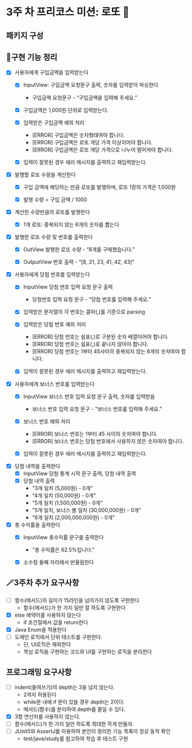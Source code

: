 # 3주 차 프리코스 미션: 로또 🎊

## 패키지 구성


## 📄구현 기능 정리

- [x] 사용자에게 구입금액을 입력받는다
  - [x] InputView: 구입금액 요청문구 출력, 숫자를 입력받아 파싱한다
    - 구입금액 요청문구 - “구입금액을 입력해 주세요.”
  - [x] 구입금액은 1,000원 단위로 입력받는다.
  - [x] 입력받은 구입금액 예외 처리
    - [ERROR] 구입금액은 숫자형태여야 합니다.
    - [ERROR] 구입금액은 로또 개당 가격 이상이어야 합니다.
    - [ERROR] 구입금액은 로또 개당 가격으로 나누어 떨어져야 합니다.
  - [x] 입력이 잘못된 경우 에러 메시지를 출력하고 재입력받는다.
  

-[x] 발행할 로또 수량을 계산한다
  - [x] 구입 금액에 해당하는 만큼 로또를 발행하며, 로또 1장의 가격은 1,000원
  - [x] 발행 수량 = 구입 금액 / 1000


- [x] 계산한 수량만큼의 로또를 발행한다
  - [x] 1개 로또: 중복되지 않는 6개의 숫자를 뽑는다


- [x] 발행한 로또 수량 및 번호를 출력한다
  - [x] OutView 발행한 로또 수량 - “8개를 구매했습니다.”
  - [x] OutputView 번호 출력 - “[8, 21, 23, 41, 42, 43]”


-[x] 사용자에게 당첨 번호를 입력받는다
  - [x] InputView  당첨 번호 입력 요청 문구 출력
    - 당첨번호 입력 요청 문구 - “당첨 번호를 입력해 주세요.”
  - [x] 입력받은 문자열의 각 번호는 콤마(,)를 기준으로 parsing
  - [x] 입력받은 당첨 번호 예외 처리
    - [ERROR] 당첨 번호는 쉼표(,)로 구분된 숫자 배열이어야 합니다.
    - [ERROR] 당첨 번호는 쉼표(,)로 끝나지 않아야 합니다.
    - [ERROR] 당첨 번호는 1부터 45사이의 중복되지 않는 6개의 숫자여야 합니다.
  - [x] 입력이 잘못된 경우 에러 메시지를 출력하고 재입력받는다.


- [x] 사용자에게 보너스 번호를 입력받는다
  - [x] InputView 보너스 번호 입력 요청 문구 출력, 숫자를 입력받음
    - 보너스 번호 입력 요청 문구 - "보너스 번호를 입력해 주세요."
  - [x] 보너스 번호 예외 처리
    - [ERROR] 보너스 번호는 1부터 45 사이의 숫자여야 합니다.
    - [ERROR] 보너스 번호는 당첨 번호에서 사용하지 않은 숫자여야 합니다.
  - [x] 입력이 잘못된 경우 에러 메시지를 출력하고 재입력받는다.


- [x] 당첨 내역을 출력한다
  - [x] InputView 당첨 통계 시작 문구 출력, 당첨 내역 출력
  - [x] 당첨 내역 출력
    - "3개 일치 (5,000원) - 0개"
    - "4개 일치 (50,000원) - 0개"
    - "5개 일치 (1,500,000원) - 0개"
    - "5개 일치, 보너스 볼 일치 (30,000,000원) - 0개"
    - "6개 일치 (2,000,000,000원) - 0개"


- [x] 총 수익률을 출력한다
  - [x] InputView 총수익률 문구를 출력한다
    - "총 수익률은 62.5%입니다."
  - [x] 소수점 둘째 자리에서 반올림한다


## 🪄3주차 추가 요구사항
-[ ] 함수(메서드)의 길이가 15라인을 넘어가지 않도록 구현한다
  - 함수(메서드)가 한 가지 일만 잘 하도록 구현한다
- [x] else 에약어를 사용하지 않는다
  - if 조건절에서 값을 return한다
- [x] Java Enum을 적용한다
- [ ] 도메인 로직에서 단위 테스트를 구현한다.
  - 단, UI로직은 제외한다
  - 핵심 로직을 구현하는 코드와 UI를 구현하는 로직을 분리한다


## 프로그래밍 요구사항

-[ ] indent(들여쓰기)의 depth는 3을 넘지 않는다.
    - 2까지 허용된다
    - while문 내에 if 문이 있을 경우 depth는 2이다.
    - 메서드(함수)를 분리하여 depth를 줄일 수 있다.
- [x] 3항 연산자를 사용하지 않는다.
- [ ] 함수(메서드)가 한 가지 일만 하도록 최대한 작게 만들자.
- [ ] JUnit5와 AssertJ를 이용하여 본인이 정리한 기능 목록이 정상 동작 확인
    - test/java/study를 참고하여 학습 후 테스트 구현
